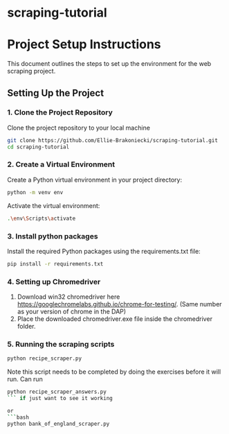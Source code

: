 # scraping-tutorial
# Project Setup Instructions

This document outlines the steps to set up the environment for the web scraping project.

## Setting Up the Project

### 1. Clone the Project Repository
Clone the project repository to your local machine 
```bash
git clone https://github.com/Ellie-Brakoniecki/scraping-tutorial.git
cd scraping-tutorial
```
### 2. Create a Virtual Environment
Create a Python virtual environment in your project directory:
```bash
python -m venv env
```

Activate the virtual environment:
```bash
.\env\Scripts\activate
```

### 3. Install python packages
Install the required Python packages using the requirements.txt file:
```bash
pip install -r requirements.txt
```

### 4. Setting up Chromedriver
1. Download win32 chromedriver here https://googlechromelabs.github.io/chrome-for-testing/. (Same number as your version of chrome in the DAP)
2. Place the downloaded chromedriver.exe file inside the chromedriver folder.


### 5. Running the scraping scripts
```bash
python recipe_scraper.py
```
Note this script needs to be completed by doing the exercises before it will run.
Can run 
```bash
python recipe_scraper_answers.py
``` if just want to see it working

or 
```bash
python bank_of_england_scraper.py
```

